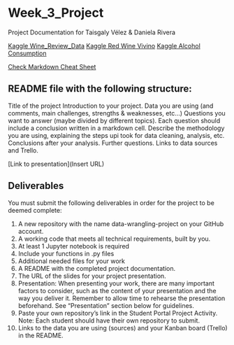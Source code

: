 # Week_3_Project

Project Documentation for Taisgaly Vélez &amp; Daniela Rivera

[Kaggle Wine_Review_Data](https://www.kaggle.com/datasets/zynicide/wine-reviews/data?select=winemag-data-130k-v2.csv)
[Kaggle Red Wine Vivino](https://www.kaggle.com/datasets/nikitatkachenko/vivinoredwine)
[Kaggle Alcohol Consumption](https://www.kaggle.com/datasets/mysarahmadbhat/alcohol-consumption)

[Check Markdown Cheat Sheet](https://www.markdownguide.org/cheat-sheet/)

## README file with the following structure:

Title of the project
Introduction to your project.
Data you are using (and comments, main challenges, strengths & weaknesses, etc…)
Questions you want to answer (maybe divided by different topics). Each question should include a conclusion written in a markdown cell.
Describe the methodology you are using, explaining the steps upi took for data cleaning, analysis, etc.
Conclusions after your analysis.
Further questions.
Links to data sources and Trello.

[Link to presentation](Insert URL)


## Deliverables

You must submit the following deliverables in order for the project to be deemed complete:

1. A new repository with the name data-wrangling-project on your GitHub account.
2. A working code that meets all technical requirements, built by you.
3. At least 1 Jupyter notebook is required
4. Include your functions in .py files
5. Additional needed files for your work
6. A README with the completed project documentation.
7. The URL of the slides for your project presentation.
8. Presentation: When presenting your work, there are many important factors to consider, such as the content of your presentation and the way you deliver it.
   Remember to allow time to rehearse the presentation beforehand.
   See “Presentation” section below for guidelines.
9. Paste your own repository’s link in the Student Portal Project Activity.
   Note: Each student should have their own repository to submit.
10. Links to the data you are using (sources) and your Kanban board (Trello) in the README.
